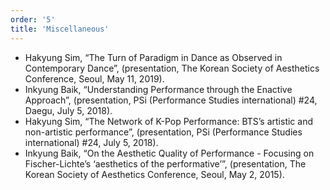 ```yaml
---
order: '5'
title: 'Miscellaneous'
---
```


- Hakyung Sim, “The Turn of Paradigm in Dance as Observed in Contemporary Dance”, (presentation, The Korean Society of Aesthetics Conference, Seoul, May 11, 2019).
- Inkyung Baik, “Understanding Performance through the Enactive Approach”, (presentation, PSi (Performance Studies international) #24, Daegu, July 5, 2018).
- Hakyung Sim, “The Network of K-Pop Performance: BTS’s artistic and non-artistic performance”, (presentation, PSi (Performance Studies international) #24, July 5, 2018).
- Inkyung Baik, “On the Aesthetic Quality of Performance - Focusing on Fischer-Lichte’s ‘aesthetics of the performative’”, (presentation, The Korean Society of Aesthetics Conference, Seoul, May 2, 2015).
